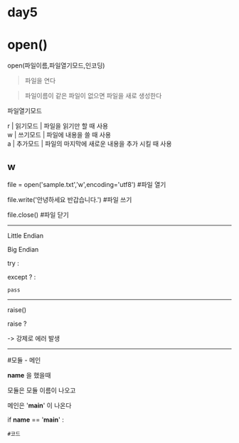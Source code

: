 # day5
# open()
open(파일이름,파일열기모드,인코딩)
> 파일을 연다   

> 파일이름이 같은 파일이 없으면 파일을 새로 생성한다   

파일열기모드   

r  | 읽기모드 | 파일을 읽기만 할 때 사용   
w | 쓰기모드 | 파일에 내용을 쓸 때 사용   
a  | 추가모드 | 파일의 마지막에 새로운 내용을 추가 시킬 때 사용   

## w
file = open('sample.txt','w',encoding='utf8') #파일 열기

file.write('안녕하세요 반갑습니다.') #파일 쓰기

file.close() #파일 닫기

 

 

 

-----------------------------------------------------------

 

Little Endian

Big Endian

 

try :

 

except ? : 

	pass

------------------------------------------------------------

 

raise()

 

raise ?

 

-> 강제로 에러 발생

 

------------------------------------------------------------

#모듈 - 메인

__name__ 을 했을때

모듈은 모듈 이름이 나오고

메인은 '__main__' 이 나온다

 

if __name__ == '__main__' :

	#코드
